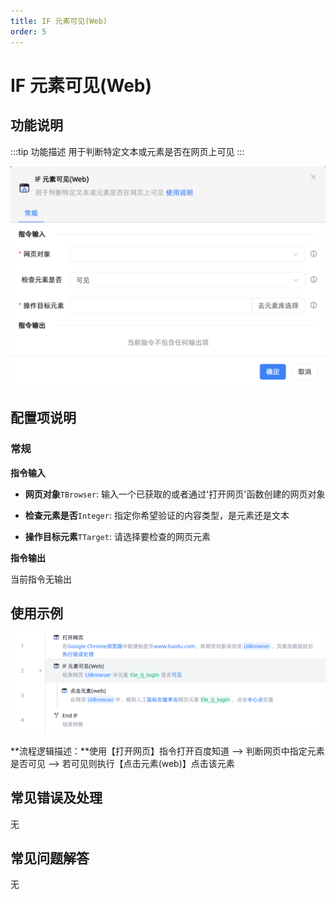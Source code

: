```yaml
---
title: IF 元素可见(Web)
order: 5
---
```


# IF 元素可见(Web)

## 功能说明

:::tip 功能描述
用于判断特定文本或元素是否在网页上可见
:::

![IF 元素可见(Web)](../../assets/IF%20元素可见(Web)_command.png)

## 配置项说明

### 常规

**指令输入**

- **网页对象**`TBrowser`: 输入一个已获取的或者通过'打开网页'函数创建的网页对象

- **检查元素是否**`Integer`: 指定你希望验证的内容类型，是元素还是文本

- **操作目标元素**`TTarget`: 请选择要检查的网页元素


**指令输出**

当前指令无输出

## 使用示例

![image-20250226091214766](../../assets/image-20250226091214766.png)

**流程逻辑描述：**使用【打开网页】指令打开百度知道 --> 判断网页中指定元素是否可见 --> 若可见则执行【点击元素(web)】点击该元素

## 常见错误及处理

无

## 常见问题解答

无

